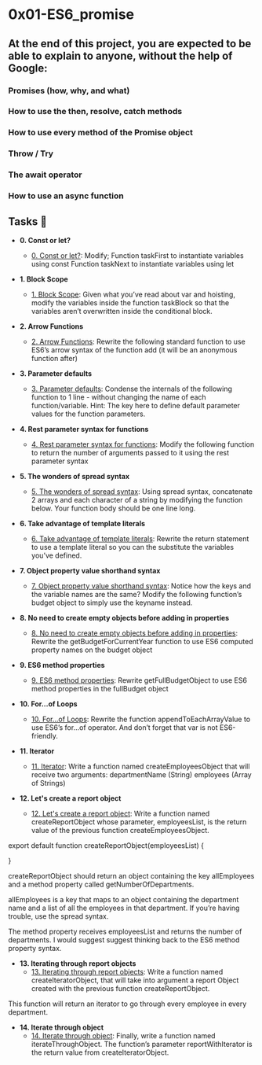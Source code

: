 # 0x01-ES6_promise
## At the end of this project, you are expected to be able to explain to anyone, without the help of Google:

### Promises (how, why, and what)
### How to use the then, resolve, catch methods
### How to use every method of the Promise object
### Throw / Try
### The await operator
### How to use an async function
## Tasks :page_with_curl:

* **0. Const or let?**
  * [0. Const or let?](./0-constant.js):
  Modify;
  Function taskFirst to instantiate variables using const
  Function taskNext to instantiate variables using let
 
* **1. Block Scope**
  * [1. Block Scope](./1-block-scoped.js): Given what you’ve read about var and hoisting, modify the variables inside the function taskBlock so that the variables aren’t overwritten inside the conditional block.


* **2. Arrow Functions**
  * [2. Arrow Functions](.2-arrow.js): Rewrite the following standard function to use ES6’s arrow syntax of the function add (it will be an anonymous function after)


* **3. Parameter defaults**
  * [3. Parameter defaults](./3-default-parameter.js):
 Condense the internals of the following function to 1 line - without changing the name of each function/variable.
 Hint: The key here to define default parameter values for the function parameters.

* **4. Rest parameter syntax for functions**
  * [4. Rest parameter syntax for functions](./4-rest-parameter.js):
 Modify the following function to return the number of arguments passed to it using the rest parameter syntax

 
* **5. The wonders of spread syntax**
  * [5. The wonders of spread syntax](./5-spread-operator.js):
  Using spread syntax, concatenate 2 arrays and each character of a string by modifying the function below. Your function body should be one line long.

* **6. Take advantage of template literals**
  * [6. Take advantage of template literals](./6-string-interpolation.js):
  Rewrite the return statement to use a template literal so you can the substitute the variables you’ve defined.

* **7. Object property value shorthand syntax**
  * [7. Object property value shorthand syntax](./7-getBudgetObject.js):
  Notice how the keys and the variable names are the same?
  Modify the following function’s budget object to simply use the keyname instead.

  
* **8. No need to create empty objects before adding in properties**
  * [8. No need to create empty objects before adding in properties](./8-getBudgetCurrentYear.js):
  Rewrite the getBudgetForCurrentYear function to use ES6 computed property names on the budget object


* **9. ES6 method properties**
  * [9. ES6 method properties](./9-getFullBudget.js):
Rewrite getFullBudgetObject to use ES6 method properties in the fullBudget object


* **10. For...of Loops**
  * [10. For...of Loops](./10-loops.js):
Rewrite the function appendToEachArrayValue to use ES6’s for...of operator. And don’t forget that var is not ES6-friendly.


* **11. Iterator**
  * [11. Iterator](./11-createEmployeesObject.js):
 Write a function named createEmployeesObject that will receive two arguments:
  departmentName (String)
  employees (Array of Strings)


* **12. Let's create a report object**
  * [12. Let's create a report object](./12-createReportObject.js):
Write a function named createReportObject whose parameter, employeesList, is the return value of the previous function createEmployeesObject.

export default function createReportObject(employeesList) {

}

createReportObject should return an object containing the key allEmployees and a method property called getNumberOfDepartments.

allEmployees is a key that maps to an object containing the department name and a list of all the employees in that department. If you’re having trouble, use the spread syntax.

The method property receives employeesList and returns the number of departments. I would suggest suggest thinking back to the ES6 method property syntax.

* **13. Iterating through report objects**
  * [13. Iterating through report objects](./100-createIteratorObject.js):
Write a function named createIteratorObject, that will take into argument a report Object created with the previous function createReportObject.

This function will return an iterator to go through every employee in every department.

* **14. Iterate through object**
  * [14. Iterate through object](./101-iterateThroughObject.js):
  Finally, write a function named iterateThroughObject. The function’s parameter reportWithIterator is the return value from createIteratorObject.


